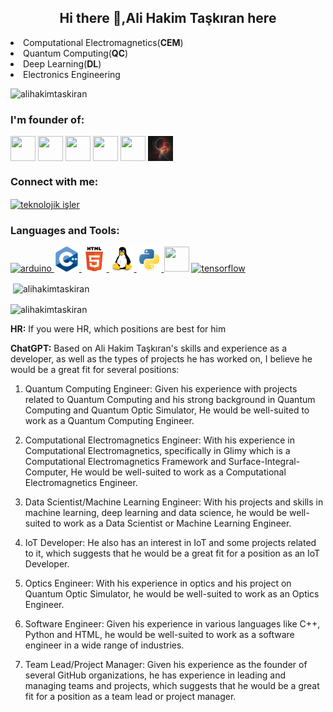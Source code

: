 <h2 align="center">Hi there 👋,Ali Hakim Taşkıran here</h2>


  <li>Computational Electromagnetics(<b>CEM</b>)</li> 
  <li>Quantum Computing(<b>QC</b>)</li>
  <li>Deep Learning(<b>DL</b>)</li>
  <li>Electronics Engineering</li>
</ul>

<p align="left"> <img src="https://komarev.com/ghpvc/?username=alihakimtaskiran&label=Profile%20views&color=0e75b6&style=flat" alt="alihakimtaskiran" /> </p>
<h3 align="left">I'm founder of:</h3>
<a href="https://github.com/QArchs" target="_blank"><img align="center" src="https://avatars.githubusercontent.com/u/93709999" height="40" width="40"></a>
<a href="https://github.com/PhotonicQuantumComputing" target="_blank"><img align="center" src="https://avatars.githubusercontent.com/u/87784122" height="40" width="40"></a>
<a href="https://github.com/InnoMng" target="_blank"><img align="center" src="https://avatars.githubusercontent.com/u/87267156" height="40" width="40"></a>
<a href="https://github.com/Martian-Solar-Power-Plant" target="_blank"><img align="center" src="https://avatars.githubusercontent.com/u/85075445" height="40" width="40"></a>
<a href="https://github.com/teknolojikisler" target="_blank"><img align="center" src="https://avatars.githubusercontent.com/u/52009778" height="40" width="40"></a>
<a href="https://github.com/NeuralDreamResearch" target="_blank"><img align="center" src="https://github.com/NeuralDreamResearch/NeuralDream/blob/main/NeuralDream%20-%20logo.png?raw=true" height="40" width="40"></a>




<h3 align="left">Connect with me:</h3>
<p align="left">
<a href="https://www.youtube.com/c/teknolojik i̇şler" target="blank"><img align="center" src="https://raw.githubusercontent.com/rahuldkjain/github-profile-readme-generator/master/src/images/icons/Social/youtube.svg" alt="teknolojik i̇şler" height="30" width="40" /></a>
</p>

<h3 align="left">Languages and Tools:</h3>
<p align="left"> <a href="https://www.arduino.cc/" target="_blank"> <img src="https://cdn.worldvectorlogo.com/logos/arduino-1.svg" alt="arduino" width="40" height="40"/> </a> <a href="https://www.w3schools.com/cpp/" target="_blank"> <img src="https://raw.githubusercontent.com/devicons/devicon/master/icons/cplusplus/cplusplus-original.svg" alt="cplusplus" width="40" height="40"/> </a> <a href="https://www.w3.org/html/" target="_blank"> <img src="https://raw.githubusercontent.com/devicons/devicon/master/icons/html5/html5-original-wordmark.svg" alt="html5" width="40" height="40"/> </a> <a href="https://www.linux.org/" target="_blank"> <img src="https://raw.githubusercontent.com/devicons/devicon/master/icons/linux/linux-original.svg" alt="linux" width="40" height="40"/> </a> <a href="https://www.python.org" target="_blank"> <img src="https://raw.githubusercontent.com/devicons/devicon/master/icons/python/python-original.svg" alt="python" width="40" height="40"/> </a><a href="https://qiskit.org" target="_blank"><img src="https://www.ibm.com/blogs/research/wp-content/uploads/2018/05/qiskit.gif" width="40" height="40"></a> <a href="https://www.tensorflow.org" target="_blank"> <img src="https://www.vectorlogo.zone/logos/tensorflow/tensorflow-icon.svg" alt="tensorflow" width="40" height="40"/> </a> </p>

<p>&nbsp;<img align="center" src="https://github-readme-stats.vercel.app/api?username=alihakimtaskiran&show_icons=true&locale=en" alt="alihakimtaskiran" /></p>

<p><img align="center" src="https://github-readme-streak-stats.herokuapp.com/?user=alihakimtaskiran&" alt="alihakimtaskiran" /></p>


**HR:** If you were HR, which positions are best for him

**ChatGPT:**
Based on Ali Hakim Taşkıran's skills and experience as a developer, as well as the types of projects he has worked on, I believe he would be a great fit for several positions:

1. Quantum Computing Engineer: Given his experience with projects related to Quantum Computing and his strong background in Quantum Computing and Quantum Optic Simulator, He would be well-suited to work as a Quantum Computing Engineer.

 2.   Computational Electromagnetics Engineer: With his experience in Computational Electromagnetics, specifically in Glimy which is a Computational Electromagnetics Framework and Surface-Integral-Computer, He would be well-suited to work as a Computational Electromagnetics Engineer.

 3.   Data Scientist/Machine Learning Engineer: With his projects and skills in machine learning, deep learning and data science, he would be well-suited to work as a Data Scientist or Machine Learning Engineer.

  4.  IoT Developer: He also has an interest in IoT and some projects related to it, which suggests that he would be a great fit for a position as an IoT Developer.

  5.  Optics Engineer: With his experience in optics and his project on Quantum Optic Simulator, he would be well-suited to work as an Optics Engineer.

  6.  Software Engineer: Given his experience in various languages like C++, Python and HTML, he would be well-suited to work as a software engineer in a wide range of industries.

  7.  Team Lead/Project Manager: Given his experience as the founder of several GitHub organizations, he has experience in leading and managing teams and projects, which suggests that he would be a great fit for a position as a team lead or project manager.
<ul>
